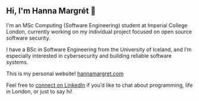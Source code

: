 ## Hi, I'm Hanna Margrét 👋

I'm an MSc Computing (Software Engineering) student at Imperial College London, currently working on my individual project focused on open source software security.

I have a BSc in Software Engineering from the University of Iceland, and I’m especially interested in cybersecurity and building reliable software systems.

This is my personal website! [hannamargret.com](https://www.hannamargret.com/)

Feel free to [connect on LinkedIn](https://www.linkedin.com/in/hanna-margret/) if you’d like to chat about programming, life in London, or just to say hi!

<!--
### Senior Project 1
Web applicaton for finding drink prices at various establishments in Iceland.

[Wine Not?](https://winenot-mday.onrender.com/)



-->
<!--
### Web Programming 2
#### Assignment 1
[Boltadeild (Game League)](https://hannajonsd.github.io/WebProgramming2-V1/),
[Link to repository](https://github.com/hannajonsd/webProgramming2-V1)

#### Assignment 2 
[Link to repository](https://github.com/hannajonsd/webProgramming2-V2)

#### Assignment 3
[Link to repository](https://github.com/hannajonsd/WebProgramming2-V3)

#### Assignment 4 
[Link to repository](https://github.com/hannajonsd/Vef2-v4)

#### Assignment 5
[Prismic App](https://my-prismic-app.vercel.app/),
[Link to repository](https://github.com/hannajonsd/my-prismic-app)


#### Final Project
[Link to repository](https://github.com/bjoggi5/Vef2-Hopur-5-Plotukerfi)

-->

<!--
**hannajonsd/hannajonsd** is a ✨ _special_ ✨ repository because its `README.md` (this file) appears on your GitHub profile.

Here are some ideas to get you started:

- 🔭 I’m currently working at Origo Iceland as a Software Solutions Specialist.
- 👯 I’m looking to collaborate on ...
- 🤔 I’m looking for help with ...
- 💬 Ask me about ...
- 😄 Pronouns: she/her
- ⚡ Fun fact: ...
-->
